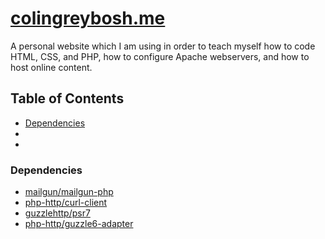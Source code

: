 # [colingreybosh.me](https://colingreybosh.me/)

A personal website which I am using in order to teach myself how to code HTML, CSS, and PHP, how to configure Apache webservers, and how to host online content.

## Table of Contents

- [Dependencies](https://github.com/ColinGreybosh/colingreybosh.me/blob/master/README.md#dependencies)
-
-

### Dependencies
- [mailgun/mailgun-php](https://github.com/mailgun/mailgun-php)
- [php-http/curl-client](https://github.com/php-http/curl-client)
- [guzzlehttp/psr7](https://github.com/guzzle/psr7)
- [php-http/guzzle6-adapter](https://github.com/php-http/guzzle6-adapter)
